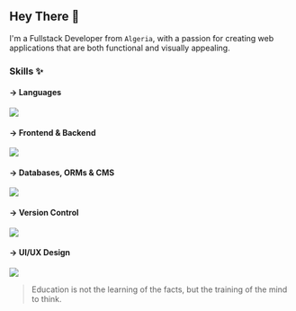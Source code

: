 ## Hey There 🍃

I'm a Fullstack Developer from `Algeria`, with a passion for creating web applications that are both functional and visually appealing.

### Skills ✨

#### → Languages

![](https://skills-icons.vercel.app/api/icons?i=html,css,js,ts,python&perline=5)

#### → Frontend & Backend

![](https://skills-icons.vercel.app/api/icons?i=node,express,nuxt,vue,tailwind&perline=5)

#### → Databases, ORMs & CMS

![](https://skills-icons.vercel.app/api/icons?i=mongo,postgresql,drizzle,storyblok&perline=5)

#### → Version Control

![](https://skills-icons.vercel.app/api/icons?i=git,gh,ghactions&perline=5)

#### → UI/UX Design

![](https://skills-icons.vercel.app/api/icons?i=figma,ps&perline=5)

> Education is not the learning of the facts, but the training of the mind to think.
